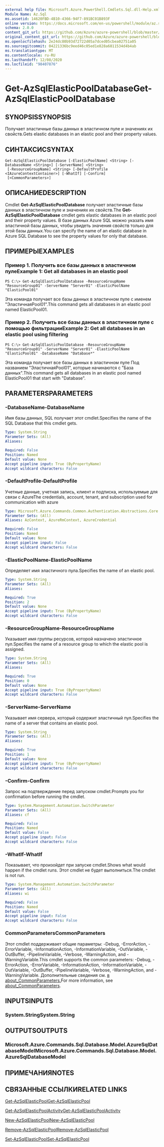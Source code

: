 ```yaml
---
external help file: Microsoft.Azure.PowerShell.Cmdlets.Sql.dll-Help.xml
Module Name: Az.Sql
ms.assetid: 14620FBD-4B10-4366-94F7-891BC01B893F
online version: https://docs.microsoft.com/en-us/powershell/module/az.sql/get-azsqlelasticpooldatabase
schema: 2.0.0
content_git_url: https://github.com/Azure/azure-powershell/blob/master/src/Sql/Sql/help/Get-AzSqlElasticPoolDatabase.md
original_content_git_url: https://github.com/Azure/azure-powershell/blob/master/src/Sql/Sql/help/Get-AzSqlElasticPoolDatabase.md
ms.openlocfilehash: 2e24dc80b93d72722d05a7dced05cbea02751a05
ms.sourcegitcommit: 04221336bc9eed46c05ed1e828a6811534d4b4ab
ms.translationtype: MT
ms.contentlocale: ru-RU
ms.lasthandoff: 12/08/2020
ms.locfileid: "98407876"
---
```

# <span data-ttu-id="63ac4-101">Get-AzSqlElasticPoolDatabase</span><span class="sxs-lookup"><span data-stu-id="63ac4-101">Get-AzSqlElasticPoolDatabase</span></span>

## <span data-ttu-id="63ac4-102">SYNOPSIS</span><span class="sxs-lookup"><span data-stu-id="63ac4-102">SYNOPSIS</span></span>
<span data-ttu-id="63ac4-103">Получает эластичные базы данных в эластичном пуле и значениях их свойств.</span><span class="sxs-lookup"><span data-stu-id="63ac4-103">Gets elastic databases in an elastic pool and their property values.</span></span>

## <span data-ttu-id="63ac4-104">СИНТАКСИС</span><span class="sxs-lookup"><span data-stu-id="63ac4-104">SYNTAX</span></span>

```
Get-AzSqlElasticPoolDatabase [-ElasticPoolName] <String> [-DatabaseName <String>] [-ServerName] <String>
 [-ResourceGroupName] <String> [-DefaultProfile <IAzureContextContainer>] [-WhatIf] [-Confirm]
 [<CommonParameters>]
```

## <span data-ttu-id="63ac4-105">ОПИСАНИЕ</span><span class="sxs-lookup"><span data-stu-id="63ac4-105">DESCRIPTION</span></span>
<span data-ttu-id="63ac4-106">Cmdlet **Get-AzSqlElasticPoolDatabase** получает эластичные базы данных в эластичном пуле и значениях их свойств.</span><span class="sxs-lookup"><span data-stu-id="63ac4-106">The **Get-AzSqlElasticPoolDatabase** cmdlet gets elastic databases in an elastic pool and their property values.</span></span>
<span data-ttu-id="63ac4-107">В базе данных Azure SQL можно указать имя эластичной базы данных, чтобы увидеть значения свойств только для этой базы данных.</span><span class="sxs-lookup"><span data-stu-id="63ac4-107">You can specify the name of an elastic database in Azure SQL Database to see the property values for only that database.</span></span>

## <span data-ttu-id="63ac4-108">ПРИМЕРЫ</span><span class="sxs-lookup"><span data-stu-id="63ac4-108">EXAMPLES</span></span>

### <span data-ttu-id="63ac4-109">Пример 1. Получить все базы данных в эластичном пуле</span><span class="sxs-lookup"><span data-stu-id="63ac4-109">Example 1: Get all databases in an elastic pool</span></span>
```
PS C:\> Get-AzSqlElasticPoolDatabase -ResourceGroupName "ResourceGroup01" -ServerName "Server01" -ElasticPoolName "ElasticPool01"
```

<span data-ttu-id="63ac4-110">Эта команда получает все базы данных в эластичном пуле с именем "ЭластичнаяPool01".</span><span class="sxs-lookup"><span data-stu-id="63ac4-110">This command gets all databases in an elastic pool named ElasticPool01.</span></span>

### <span data-ttu-id="63ac4-111">Пример 2. Получить все базы данных в эластичном пуле с помощью фильтрации</span><span class="sxs-lookup"><span data-stu-id="63ac4-111">Example 2: Get all databases in an elastic pool using filtering</span></span>
```
PS C:\> Get-AzSqlElasticPoolDatabase -ResourceGroupName "ResourceGroup01" -ServerName "Server01" -ElasticPoolName "ElasticPool01" -DatabaseName "Database*"
```

<span data-ttu-id="63ac4-112">Эта команда получает все базы данных в эластичном пуле Под названием "ЭластичнаяPool01", которые начинаются с "База данных".</span><span class="sxs-lookup"><span data-stu-id="63ac4-112">This command gets all databases in an elastic pool named ElasticPool01 that start with "Database".</span></span>

## <span data-ttu-id="63ac4-113">PARAMETERS</span><span class="sxs-lookup"><span data-stu-id="63ac4-113">PARAMETERS</span></span>

### <span data-ttu-id="63ac4-114">-DatabaseName</span><span class="sxs-lookup"><span data-stu-id="63ac4-114">-DatabaseName</span></span>
<span data-ttu-id="63ac4-115">Имя базы данных, SQL получает этот cmdlet.</span><span class="sxs-lookup"><span data-stu-id="63ac4-115">Specifies the name of the SQL Database that this cmdlet gets.</span></span>

```yaml
Type: System.String
Parameter Sets: (All)
Aliases:

Required: False
Position: Named
Default value: None
Accept pipeline input: True (ByPropertyName)
Accept wildcard characters: False
```

### <span data-ttu-id="63ac4-116">-DefaultProfile</span><span class="sxs-lookup"><span data-stu-id="63ac4-116">-DefaultProfile</span></span>
<span data-ttu-id="63ac4-117">Учетные данные, учетная запись, клиент и подписка, используемые для связи с Azure</span><span class="sxs-lookup"><span data-stu-id="63ac4-117">The credentials, account, tenant, and subscription used for communication with azure</span></span>

```yaml
Type: Microsoft.Azure.Commands.Common.Authentication.Abstractions.Core.IAzureContextContainer
Parameter Sets: (All)
Aliases: AzContext, AzureRmContext, AzureCredential

Required: False
Position: Named
Default value: None
Accept pipeline input: False
Accept wildcard characters: False
```

### <span data-ttu-id="63ac4-118">-ElasticPoolName</span><span class="sxs-lookup"><span data-stu-id="63ac4-118">-ElasticPoolName</span></span>
<span data-ttu-id="63ac4-119">Определяет имя эластичного пула.</span><span class="sxs-lookup"><span data-stu-id="63ac4-119">Specifies the name of an elastic pool.</span></span>

```yaml
Type: System.String
Parameter Sets: (All)
Aliases:

Required: True
Position: 2
Default value: None
Accept pipeline input: True (ByPropertyName)
Accept wildcard characters: False
```

### <span data-ttu-id="63ac4-120">-ResourceGroupName</span><span class="sxs-lookup"><span data-stu-id="63ac4-120">-ResourceGroupName</span></span>
<span data-ttu-id="63ac4-121">Указывает имя группы ресурсов, которой назначено эластичное пул.</span><span class="sxs-lookup"><span data-stu-id="63ac4-121">Specifies the name of a resource group to which the elastic pool is assigned.</span></span>

```yaml
Type: System.String
Parameter Sets: (All)
Aliases:

Required: True
Position: 0
Default value: None
Accept pipeline input: True (ByPropertyName)
Accept wildcard characters: False
```

### <span data-ttu-id="63ac4-122">-ServerName</span><span class="sxs-lookup"><span data-stu-id="63ac4-122">-ServerName</span></span>
<span data-ttu-id="63ac4-123">Указывает имя сервера, который содержит эластичный пул.</span><span class="sxs-lookup"><span data-stu-id="63ac4-123">Specifies the name of a server that contains an elastic pool.</span></span>

```yaml
Type: System.String
Parameter Sets: (All)
Aliases:

Required: True
Position: 1
Default value: None
Accept pipeline input: True (ByPropertyName)
Accept wildcard characters: False
```

### <span data-ttu-id="63ac4-124">-Confirm</span><span class="sxs-lookup"><span data-stu-id="63ac4-124">-Confirm</span></span>
<span data-ttu-id="63ac4-125">Запрос на подтверждение перед запуском cmdlet.</span><span class="sxs-lookup"><span data-stu-id="63ac4-125">Prompts you for confirmation before running the cmdlet.</span></span>

```yaml
Type: System.Management.Automation.SwitchParameter
Parameter Sets: (All)
Aliases: cf

Required: False
Position: Named
Default value: False
Accept pipeline input: False
Accept wildcard characters: False
```

### <span data-ttu-id="63ac4-126">-WhatIf</span><span class="sxs-lookup"><span data-stu-id="63ac4-126">-WhatIf</span></span>
<span data-ttu-id="63ac4-127">Показывает, что произойдет при запуске cmdlet.</span><span class="sxs-lookup"><span data-stu-id="63ac4-127">Shows what would happen if the cmdlet runs.</span></span>
<span data-ttu-id="63ac4-128">Этот cmdlet не будет выполниться.</span><span class="sxs-lookup"><span data-stu-id="63ac4-128">The cmdlet is not run.</span></span>

```yaml
Type: System.Management.Automation.SwitchParameter
Parameter Sets: (All)
Aliases: wi

Required: False
Position: Named
Default value: False
Accept pipeline input: False
Accept wildcard characters: False
```

### <span data-ttu-id="63ac4-129">CommonParameters</span><span class="sxs-lookup"><span data-stu-id="63ac4-129">CommonParameters</span></span>
<span data-ttu-id="63ac4-130">Этот cmdlet поддерживает общие параметры: -Debug, -ErrorAction, -ErrorVariable, -InformationAction, -InformationVariable, -OutVariable, -OutBuffer, -PipelineVariable, -Verbose, -WarningAction, and -WarningVariable.</span><span class="sxs-lookup"><span data-stu-id="63ac4-130">This cmdlet supports the common parameters: -Debug, -ErrorAction, -ErrorVariable, -InformationAction, -InformationVariable, -OutVariable, -OutBuffer, -PipelineVariable, -Verbose, -WarningAction, and -WarningVariable.</span></span> <span data-ttu-id="63ac4-131">Дополнительные сведения см. [в about_CommonParameters.](http://go.microsoft.com/fwlink/?LinkID=113216)</span><span class="sxs-lookup"><span data-stu-id="63ac4-131">For more information, see [about_CommonParameters](http://go.microsoft.com/fwlink/?LinkID=113216).</span></span>

## <span data-ttu-id="63ac4-132">INPUTS</span><span class="sxs-lookup"><span data-stu-id="63ac4-132">INPUTS</span></span>

### <span data-ttu-id="63ac4-133">System.String</span><span class="sxs-lookup"><span data-stu-id="63ac4-133">System.String</span></span>

## <span data-ttu-id="63ac4-134">OUTPUTS</span><span class="sxs-lookup"><span data-stu-id="63ac4-134">OUTPUTS</span></span>

### <span data-ttu-id="63ac4-135">Microsoft.Azure.Commands.Sql.Database.Model.AzureSqlDatabaseModel</span><span class="sxs-lookup"><span data-stu-id="63ac4-135">Microsoft.Azure.Commands.Sql.Database.Model.AzureSqlDatabaseModel</span></span>

## <span data-ttu-id="63ac4-136">ПРИМЕЧАНИЯ</span><span class="sxs-lookup"><span data-stu-id="63ac4-136">NOTES</span></span>

## <span data-ttu-id="63ac4-137">СВЯЗАННЫЕ ССЫЛКИ</span><span class="sxs-lookup"><span data-stu-id="63ac4-137">RELATED LINKS</span></span>

[<span data-ttu-id="63ac4-138">Get-AzSqlElasticPool</span><span class="sxs-lookup"><span data-stu-id="63ac4-138">Get-AzSqlElasticPool</span></span>](./Get-AzSqlElasticPool.md)

[<span data-ttu-id="63ac4-139">Get-AzSqlElasticPoolActivity</span><span class="sxs-lookup"><span data-stu-id="63ac4-139">Get-AzSqlElasticPoolActivity</span></span>](./Get-AzSqlElasticPoolActivity.md)

[<span data-ttu-id="63ac4-140">New-AzSqlElasticPool</span><span class="sxs-lookup"><span data-stu-id="63ac4-140">New-AzSqlElasticPool</span></span>](./New-AzSqlElasticPool.md)

[<span data-ttu-id="63ac4-141">Remove-AzSqlElasticPool</span><span class="sxs-lookup"><span data-stu-id="63ac4-141">Remove-AzSqlElasticPool</span></span>](./Remove-AzSqlElasticPool.md)

[<span data-ttu-id="63ac4-142">Set-AzSqlElasticPool</span><span class="sxs-lookup"><span data-stu-id="63ac4-142">Set-AzSqlElasticPool</span></span>](./Set-AzSqlElasticPool.md)


